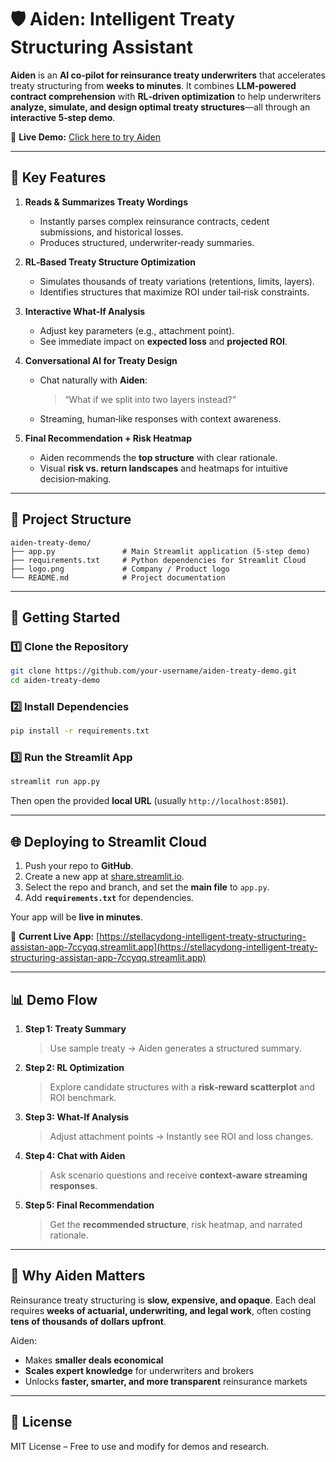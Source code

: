 # 🛡️ Aiden: Intelligent Treaty Structuring Assistant

**Aiden** is an **AI co‑pilot for reinsurance treaty underwriters** that accelerates treaty structuring from **weeks to minutes**.
It combines **LLM‑powered contract comprehension** with **RL‑driven optimization** to help underwriters **analyze, simulate, and design optimal treaty structures**—all through an **interactive 5‑step demo**.

🔗 **Live Demo:** [Click here to try Aiden](https://stellacydong-intelligent-treaty-structuring-assistan-app-7ccyqq.streamlit.app)

---

## 🌟 Key Features

1. **Reads & Summarizes Treaty Wordings**

   * Instantly parses complex reinsurance contracts, cedent submissions, and historical losses.
   * Produces structured, underwriter‑ready summaries.

2. **RL‑Based Treaty Structure Optimization**

   * Simulates thousands of treaty variations (retentions, limits, layers).
   * Identifies structures that maximize ROI under tail‑risk constraints.

3. **Interactive What‑If Analysis**

   * Adjust key parameters (e.g., attachment point).
   * See immediate impact on **expected loss** and **projected ROI**.

4. **Conversational AI for Treaty Design**

   * Chat naturally with **Aiden**:

     > “What if we split into two layers instead?”
   * Streaming, human‑like responses with context awareness.

5. **Final Recommendation + Risk Heatmap**

   * Aiden recommends the **top structure** with clear rationale.
   * Visual **risk vs. return landscapes** and heatmaps for intuitive decision‑making.

---

## 📂 Project Structure

```
aiden-treaty-demo/
├── app.py               # Main Streamlit application (5‑step demo)
├── requirements.txt     # Python dependencies for Streamlit Cloud
├── logo.png             # Company / Product logo
└── README.md            # Project documentation
```

---

## 🚀 Getting Started

### 1️⃣ Clone the Repository

```bash
git clone https://github.com/your-username/aiden-treaty-demo.git
cd aiden-treaty-demo
```

### 2️⃣ Install Dependencies

```bash
pip install -r requirements.txt
```

### 3️⃣ Run the Streamlit App

```bash
streamlit run app.py
```

Then open the provided **local URL** (usually `http://localhost:8501`).

---

## 🌐 Deploying to Streamlit Cloud

1. Push your repo to **GitHub**.
2. Create a new app at [share.streamlit.io](https://share.streamlit.io).
3. Select the repo and branch, and set the **main file** to `app.py`.
4. Add **`requirements.txt`** for dependencies.

Your app will be **live in minutes**.

🔹 **Current Live App:**
[https://stellacydong-intelligent-treaty-structuring-assistan-app-7ccyqq.streamlit.app](https://stellacydong-intelligent-treaty-structuring-assistan-app-7ccyqq.streamlit.app)

---

## 📊 Demo Flow

1. **Step 1: Treaty Summary**

   > Use sample treaty → Aiden generates a structured summary.

2. **Step 2: RL Optimization**

   > Explore candidate structures with a **risk‑reward scatterplot** and ROI benchmark.

3. **Step 3: What‑If Analysis**

   > Adjust attachment points → Instantly see ROI and loss changes.

4. **Step 4: Chat with Aiden**

   > Ask scenario questions and receive **context‑aware streaming responses**.

5. **Step 5: Final Recommendation**

   > Get the **recommended structure**, risk heatmap, and narrated rationale.

---

## 🧠 Why Aiden Matters

Reinsurance treaty structuring is **slow, expensive, and opaque**.
Each deal requires **weeks of actuarial, underwriting, and legal work**, often costing **tens of thousands of dollars upfront**.

Aiden:

* Makes **smaller deals economical**
* **Scales expert knowledge** for underwriters and brokers
* Unlocks **faster, smarter, and more transparent** reinsurance markets

---

## 📄 License

MIT License – Free to use and modify for demos and research.

